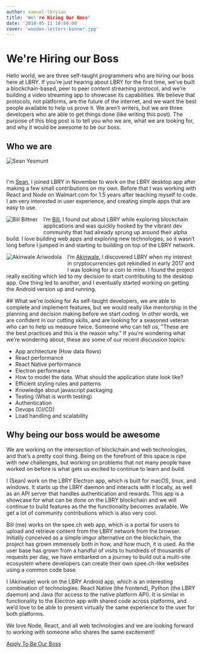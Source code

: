 ```yaml
---
author: samuel-lbryian
title: 'We\'re Hiring Our Boss'
date: '2018-05-11 10:00:00'
cover: 'wooden-letters-banner.jpg'
---
```

# We're Hiring our Boss
Hello world, we are three self-taught programmers who are hiring our boss here at LBRY. 
If you’re just hearing about LBRY for the first time, we’ve built a blockchain-based, peer to peer content streaming protocol, and we’re building a video streaming app to showcase its capabilities. We believe that protocols, not platforms, are the future of the internet, and we want the best people available to help us prove it.
We aren’t writers, but we are three developers who are able to get things done (like writing this post). The purpose of this blog post is to tell you who we are, what we are looking for, and why it would be awesome to be our boss.
## Who we are
<main class="column-fluid">
<div class="span3"><img src="https://spee.ch/1/Sean2.jpeg" style="padding: 0 12px 24px 0" alt="Sean Yesmunt"></div><div class="span9"><p>I'm <a href="http://seanyesmunt.com"> Sean,</a> I joined LBRY in November to work on the LBRY desktop app after making a few small contributions on my own. Before that I was working with React and Node on Walmart.com for 1.5 years after teaching myself to code. I am very interested in user experience, and creating simple apps that are easy to use.</p></div>
<div class="span3"><img align="left" style="padding: 0 12px 24px 0" src="https://spee.ch/c/Bill2.jpeg" alt="Bill Bittner"></div><div class="span9"><p>I’m <a href="https://github.com/billbitt"> Bill.</a>  I found out about LBRY while exploring blockchain applications and was quickly hooked by the vibrant dev community that had already sprung up around their alpha build.  I love building web apps and exploring new technologies, so it wasn’t long before I jumped in and starting to building on top of the LBRY network.</p></div>
<div class="span3"><img align="left" style="padding: 0 12px 24px 0" src="https://spee.ch/7/Akin2.jpeg" alt="Akinwale Ariwodola"></div><div class="span9"><p>I’m <a href="https://github.com/akinwale"> Akinwale.</a> I discovered LBRY when my interest in cryptocurrencies got rekindled in early 2017 and I was looking for a coin to mine. I found the project really exciting which led to my decision to start contributing to the desktop app. One thing led to another, and I eventually started working on getting the Android version up and running.</p></div>
</main>
## What we're looking for
As self-taught developers, we are able to complete and implement features, but we would really like mentorship in the planning and decision making before we start coding. In other words, we are confident in our cutting skills, and are looking for a seasoned veteran who can to help us measure twice. Someone who can tell us, "These are the best practices and this is the reason why."
If you’re wondering what we’re wondering about, these are some of our recent discussion topics:

* App architecture (How data flows)
* React performance
* React Native performance
* Electron performance
* How to model the data. What should the application state look like?
* Efficient styling rules and patterns
* Knowledge about javascript packaging
* Testing (What is worth testing)
* Authentication
* Devops (CI/CD)
* Load handling and scalability

## Why being our boss would be awesome
We are working on the intersection of blockchain and web technologies, and that’s a pretty cool thing. Being on the forefront of this space is ripe with new challenges, but working on problems that not many people have worked on before is what gets us excited to continue to learn and build.  

I (Sean) work on the LBRY Electron app, which is built for macOS, linux, and windows. It starts up the LBRY daemon and interacts with it locally, as well as an API server that handles authentication and rewards. This app is a showcase for what can be done on the LBRY blockchain and we will continue to build features as the the functionality becomes available. We get a lot of community contributions which is also very cool.

Bill (me) works on the spee.ch web app, which is a portal for users to upload and retrieve content from the LBRY network from the browser. Initially conceived as a simple imgur alternative on the blockchain, the project has grown immensely both in how, and how much, it is used.  As the user base has grown from a handful of visits to hundreds of thousands of requests per day, we have embarked on a journey to build out a multi-site ecosystem where developers can create their own spee.ch-like websites using a common code base.

I (Akinwale) work on the LBRY Android app, which is an interesting combination of technologies: React Native (the frontend), Python (the LBRY daemon) and Java (for access to the native platform API). It is similar in functionality to the Electron app with shared code across platforms, and we’d love to be able to present virtually the same experience to the user for both platforms.

We love Node, React, and all web technologies and we are looking forward to working with someone who shares the same excitement!
<div class="spacer2 text-center">
<a class="btn-primary btn-large" href="https://hire.withgoogle.com/public/jobs/lbryio/view/P_AAAAAADAAADNhIbg93Flmj?trackingTag=joinUs">Apply To Be Our Boss</a>
</div>
